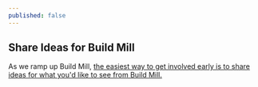 ```yaml
---
published: false
---
```


## Share Ideas for Build Mill

As we ramp up Build Mill, [the easiest way to get involved early is to share ideas for what you'd like to see from Build Mill.](https://agautsc.imaginethat.io/agautsc "Imagine Build Mill")
